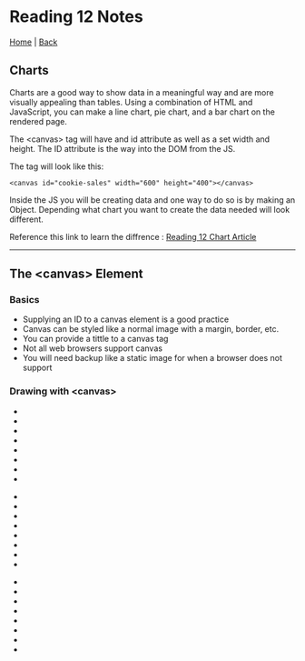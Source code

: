 # Reading 12 Notes

[Home](/README.md) | [Back](/201-main/201TableofContents.md)

## Charts

Charts are a good way to show data in a meaningful way and are more visually appealing than tables. Using a combination of HTML and JavaScript, you can make a line chart, pie chart, and a bar chart on the rendered page. 


The \<canvas> tag will have and id attribute as well as a set width and height. The ID attribute is the way into the DOM from the JS. 

The tag will look like this:

    <canvas id="cookie-sales" width="600" height="400"></canvas>

Inside the JS you will be creating data and one way to do so is by making an Object. Depending what chart you want to create the data needed will look different. 

Reference this link to learn the diffrence : [Reading 12 Chart Article](https://www.webdesignerdepot.com/2013/11/easily-create-stunning-animated-charts-with-chart-js/)

___

## The \<canvas> Element

### Basics
<ul>
  <li>Supplying an ID to a canvas element is a good practice</li>
  <li>Canvas can be styled like a normal image with a margin, border, etc.</li>
  <li>You can provide a tittle to a canvas tag</li>
  <li>Not all web browsers support canvas</li>
  <li>You will need backup like a static image for when a browser does not support</li>
</ul>

### Drawing with \<canvas>

<ul>
  <li></li>
  <li></li>
  <li></li>
  <li></li>
  <li></li>
  <li></li>
  <li></li>
  <li></li>
</ul>





<ul>
  <li></li>
  <li></li>
  <li></li>
  <li></li>
  <li></li>
  <li></li>
  <li></li>
  <li></li>
  
</ul><ul>
  <li></li>
  <li></li>
  <li></li>
  <li></li>
  <li></li>
  <li></li>
  <li></li>
  <li></li>
</ul>
